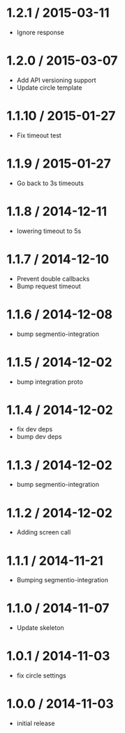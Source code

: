 
1.2.1 / 2015-03-11
==================

  * Ignore response

1.2.0 / 2015-03-07
==================

  * Add API versioning support
  * Update circle template

1.1.10 / 2015-01-27
==================

 * Fix timeout test

1.1.9 / 2015-01-27
==================

 * Go back to 3s timeouts

1.1.8 / 2014-12-11
==================

  * lowering timeout to 5s

1.1.7 / 2014-12-10
==================

 * Prevent double callbacks
 * Bump request timeout

1.1.6 / 2014-12-08
==================

 * bump segmentio-integration

1.1.5 / 2014-12-02
==================

 * bump integration proto

1.1.4 / 2014-12-02
==================

 * fix dev deps
 * bump dev deps

1.1.3 / 2014-12-02
==================

 * bump segmentio-integration

1.1.2 / 2014-12-02
==================

  * Adding screen call

1.1.1 / 2014-11-21
==================

 * Bumping segmentio-integration

1.1.0 / 2014-11-07
==================

  * Update skeleton


1.0.1 / 2014-11-03
==================

  * fix circle settings

1.0.0 / 2014-11-03
==================

  * initial release
